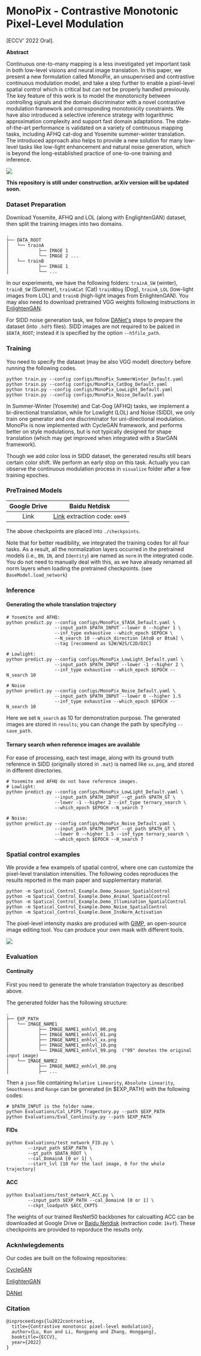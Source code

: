 # MonoPix - Contrastive Monotonic Pixel-Level Modulation

[ECCV' 2022 Oral].

**Abstract**


Continuous one-to-many mapping is a less investigated yet important task in both low-level visions and neural image translation. In this paper, we present a new formulation called MonoPix, an unsupervised and contrastive continuous modulation model, and take a step further to enable a pixel-level spatial control which is critical but can not be properly handled previously. The key feature of this work is to model the monotonicity between controlling signals and the domain discriminator with a novel contrastive modulation framework and corresponding monotonicity constraints. We have also introduced a selective inference strategy with logarithmic approximation complexity and support fast domain adaptations. The state-of-the-art performance is validated on a variety of continuous mapping tasks, including AFHQ cat-dog and Yosemite summer-winter translation. The introduced approach also helps to provide a new solution for many low-level tasks like low-light enhancement and natural noise generation, which is beyond the long-established practice of one-to-one training and inference.


![](visualize_demo/teaser.png)


**This repository is still under construction. arXiv version will be updated soon.**


### Dataset Preparation

Download Yosemite, AFHQ and LOL (along with EnglightenGAN) dataset, then split the training images into two domains.

```
.
├── DATA_ROOT
│   └── trainA
│           ├── IMAGE 1
│           └── IMAGE 2 ...
│   └── trainB
│           ├── IMAGE 1
│           └── ...
```

In our experiments, we have the following folders: `trainA_SW` (winter), `trainB_SW` (Summer), `trainACat` (Cat) `trainBDog` (Dog), `trainA_LOL` (low-light images from LOL) and `trainB` (high-light images from EnlightenGAN). You may also need to download pretrained VGG weights following instructions in [EnlightenGAN](https://github.com/VITA-Group/EnlightenGAN). 

For SIDD noise generation task, we follow [DANet's](https://github.com/zsyOAOA/DANet) steps to prepare the dataset (into `.hdf5` files). SIDD images are not required to be palced in `$DATA_ROOT`; instead it is specified by the option `--h5file_path`.


### Training

You need to specify the dataset (may be also VGG model) directory before running the following codes.

```
python train.py --config configs/MonoPix_SummerWinter_Default.yaml
python train.py --config configs/MonoPix_CatDog_Default.yaml
python train.py --config configs/MonoPix_LowLight_Default.yaml
python train.py --config configs/MonoPix_Noise_Default.yaml
```

In Summer-Winter (Yosemite) and Cat-Dog (AFHQ) tasks, we implement a bi-directional translation, while for Lowlight (LOL) and Noise (SIDD), we only train one generator and one discriminator for uni-directional modulation. MonoPix is now implemented with CycleGAN framework, and performs better on style modulations, but is not typically designed for shape translation (which may get improved when integrated with a StarGAN framework).

Though we add color loss in SIDD dataset, the generated results still bears certain color shift. We perform an early stop on this task. Actually you can observe the continuous modulation process in `visualize` folder after a few training epoches.



### PreTrained Models

|Google Drive | Baidu Netdisk|
|:----:|:----:|
|Link|[Link](https://pan.baidu.com/s/1-S73BFEsNMoMb4H3uH5Neg) extraction code: `om49`|

The above checkpoints are placed into `./checkpoints`.

Note that for better readibility, we integrated the training codes for all four tasks. As a result, all the normalization layers occurred in the pretrained models (i.e., `BN`, `IN`, and `Identity`) are named as `norm` in the integrated code. You do not need to manually deal with this, as we have already renamed all norm layers when loading the pretrained checkpoints. (see `BaseModel.load_network`)



### Inference

#### Generating the whole translation trajectory

```
# Yosemite and AFHQ:
python predict.py --config configs/MonoPix_$TASK_Default.yaml \
				  --input_path $PATH_INPUT --lower 0 --higher 1 \
				  --inf_type exhaustive --which_epoch $EPOCH \
				  --N_search 10 --which_direction [AtoB or BtoA] \
				  --tag [recommend as S2W/W2S/C2D/D2C]
				  
# Lowlight:
python predict.py --config configs/MonoPix_LowLight_Default.yaml \
				  --input_path $PATH_INPUT --lower -1 --higher 2 \
				  --inf_type exhaustive --which_epoch $EPOCH --N_search 10
				  
# Noise
python predict.py --config configs/MonoPix_Noise_Default.yaml \
				  --input_path $PATH_INPUT --lower 0 --higher 1.5 
				  --inf_type exhaustive --which_epoch $EPOCH --N_search 10
```

Here we set `N_search` as 10 for demonstration purpose. The generated images are stored in `results`; you can change the path by specifying `--save_path`.


#### Ternary search when reference images are available

For ease of processing, each test image, along with its ground truth reference in SIDD (originally stored in `.mat`) is named like `xx.png`, and stored in different directories.

```
# Yosemite and AFHQ do not have reference images.
# Lowlight:
python predict.py --config configs/MonoPix_LowLight_Default.yaml \
				  --input_path $PATH_INPUT --gt_path $PATH_GT \
				  --lower -1 --higher 2 --inf_type ternary_search \
				  --which_epoch $EPOCH --N_search 7

# Noise:
python predict.py --config configs/MonoPix_Noise_Default.yaml \
				  --input_path $PATH_INPUT --gt_path $PATH_GT \
				  --lower 0 --higher 1.5 --inf_type ternary_search \
				  --which_epoch $EPOCH --N_search 7
```

### Spatial control examples

We provide a few exampels of spatial control, where one can customize the pixel-level translation intensities. The following codes reproduces the results reported in the main paper and supplementary material.

```
python -m Spatical_Control_Example.Demo_Season_SpatialControl
python -m Spatical_Control_Example.Demo_Animal_SpatialControl
python -m Spatical_Control_Example.Demo_Illumination_SpatialControl
python -m Spatical_Control_Example.Demo_Noise_SpatialControl
python -m Spatical_Control_Example.Deom_InsNorm_Activation
```

The pixel-level intensity masks are produced with [GIMP](https://www.gimp.org/), an open-source image editing tool. You can produce your own mask with different tools. 

![](visualize_demo/SpatialControl.png)


### Evaluation

#### Continuity

First you need to generate the whole translation trajectory as described above. 

The generated folder has the following structure:
```
.
├── EXP_PATH
│   └── IMAGE_NAME1
│           ├── IMAGE_NAME1_enhlvl_00.png
│           ├── IMAGE_NAME1_enhlvl_01.png
│           ├── IMAGE_NAME1_enhlvl_xx.png
│           ├── IMAGE_NAME1_enhlvl_10.png
│           └── IMAGE_NAME1_enhlvl_99.png  ("99" denotes the original input image)
│   └── IMAGE_NAME2
│           ├── IMAGE_NAME2_enhlvl_00.png
│           ├── ...
```

Then a `json` file containing `Relative Linearity`, `Absolute Linearity`, `Smoothness` and `Range` can be generated (in $EXP_PATH) with the following codes:

```
# $PATH_INPUT is the folder name.
python Evaluations/Cal_LPIPS_Tragectory.py --path $EXP_PATH
python Evaluations/Eval_Continuity.py --path $EXP_PATH
```


#### FIDs

```
python Evaluations/test_network_FID.py \
		--input_path $EXP_PATH \
		--gt_path $DATA_ROOT \
		--cal_DomainA [0 or 1] \
		--start_lvl [10 for the last image, 0 for the whole trajectory]
```


#### ACC

```
python Evaluations/test_network_ACC.py \
		--input_path $EXP_PATH --cal_DomainA [0 or 1] \
		--ckpt_loadpath $ACC_CKPTS
```

The weights of our trained ResNet50 backbones for calcualting ACC can be downloaded at Google Drive or [Baidu Netdisk](https://pan.baidu.com/s/1s5ZfPwKVJZdb2FnsLPx_wQ) (extraction code: `1kvf`). These checkpoints are provided to reporduce the results only. 



### Acknlwlegdements

Our codes are built on the following repositories: 

[CycleGAN](https://github.com/junyanz/pytorch-CycleGAN-and-pix2pix)

[EnlightenGAN](https://github.com/VITA-Group/EnlightenGAN)

[DANet](https://github.com/zsyOAOA/DANet)


### Citation 

```
@inproceedings{lu2022contrastive,
  title={Contrastive monotonic pixel-level modulation},
  author={Lu, Kun and Li, Rongpeng and Zhang, Honggang},
  booktitle={ECCV},
  year={2022}
}

```
